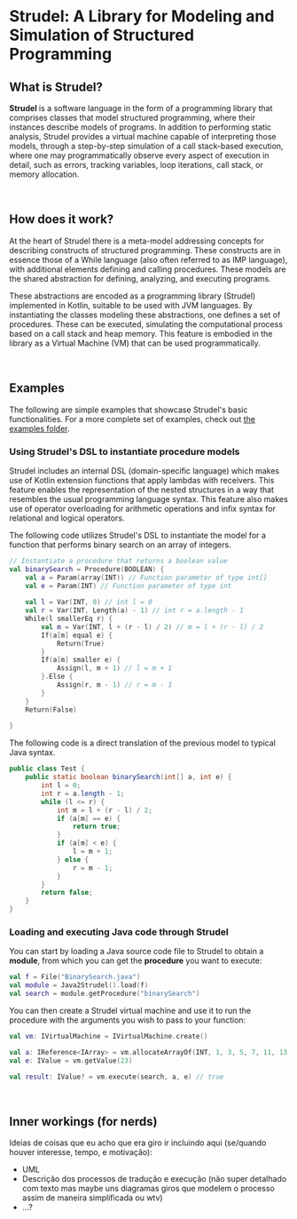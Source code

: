 # Strudel: A Library for Modeling and Simulation of Structured Programming

## What is Strudel?
**Strudel** is a software language in the form of a programming
library that comprises classes that model structured
programming, where their instances describe models of programs.
In addition to performing static analysis, Strudel provides
a virtual machine capable of interpreting those models,
through a step-by-step simulation of a call stack-based execution,
where one may programmatically observe every
aspect of execution in detail, such as errors, tracking variables,
loop iterations, call stack, or memory allocation.

<br>

## How does it work?
At the heart of Strudel there is a meta-model addressing concepts
for describing constructs of structured programming.
These constructs are in essence those of a While language
(also often referred to as IMP language), with additional
elements defining and calling procedures. These models are
the shared abstraction for defining, analyzing, and executing
programs.

These abstractions are encoded
as a programming library (Strudel) implemented in
Kotlin, suitable to be used with JVM languages. By instantiating
the classes modeling these abstractions, one defines a
set of procedures. These can be executed, simulating the computational
process based on a call stack and heap memory.
This feature is embodied in the library as a Virtual Machine
(VM) that can be used programmatically.

<br>

## Examples
The following are simple examples that showcase Strudel's basic functionalities. For a more complete set of examples,
check out [the examples folder](src/main/kotlin/pt/iscte/strudel/examples).

### Using Strudel's DSL to instantiate procedure models
Strudel includes an internal DSL (domain-specific language) which makes
use of Kotlin extension functions that apply lambdas with
receivers. This feature enables the representation of the nested
structures in a way that resembles the usual programming
language syntax. This feature also makes use of operator overloading
for arithmetic operations and infix syntax for relational
and logical operators.

The following code utilizes Strudel's DSL to instantiate the model for a function that performs binary search on an array of 
integers.
```kotlin
// Instantiate a procedure that returns a boolean value
val binarySearch = Procedure(BOOLEAN) {
    val a = Param(array(INT)) // Function parameter of type int[]
    val e = Param(INT) // Function parameter of type int
    
    val l = Var(INT, 0) // int l = 0
    val r = Var(INT, Length(a) - 1) // int r = a.length - 1
    While(l smallerEq r) {
        val m = Var(INT, l + (r - l) / 2) // m = l + (r - l) / 2
        If(a[m] equal e) {
            Return(True)
        }
        If(a[m] smaller e) {
            Assign(l, m + 1) // l = m + 1
        }.Else {
            Assign(r, m - 1) // r = m - 1
        }
    }
    Return(False)
    
}
```
The following code is a direct translation of the previous model to typical Java syntax.
```java
public class Test {
    public static boolean binarySearch(int[] a, int e) {
        int l = 0;
        int r = a.length - 1;
        while (l <= r) {
            int m = l + (r - l) / 2;
            if (a[m] == e) {
                return true;
            }
            if (a[m] < e) {
                l = m + 1;
            } else {
                r = m - 1;
            }
        }
        return false;
    }
}
```

### Loading and executing Java code through Strudel
You can start by loading a Java source code file to Strudel to obtain a **module**, from which you can get the 
**procedure** you want to execute:
```kotlin
val f = File("BinarySearch.java")
val module = Java2Strudel().load(f)
val search = module.getProcedure("binarySearch")
```
You can then create a Strudel virtual machine and use it to run the procedure with the arguments you wish to pass
to your function:

```kotlin
val vm: IVirtualMachine = IVirtualMachine.create()

val a: IReference<IArray> = vm.allocateArrayOf(INT, 1, 3, 5, 7, 11, 13, 17, 23, 27)
val e: IValue = vm.getValue(23)

val result: IValue? = vm.execute(search, a, e) // true
```

<br>

## Inner workings (for nerds)
Ideias de coisas que eu acho que era giro ir incluindo aqui (se/quando houver interesse, tempo, e motivação):
- UML
- Descrição dos processos de tradução e execução (não super detalhado com texto mas maybe uns diagramas giros que modelem o processo assim de maneira simplificada ou wtv)
- ...?